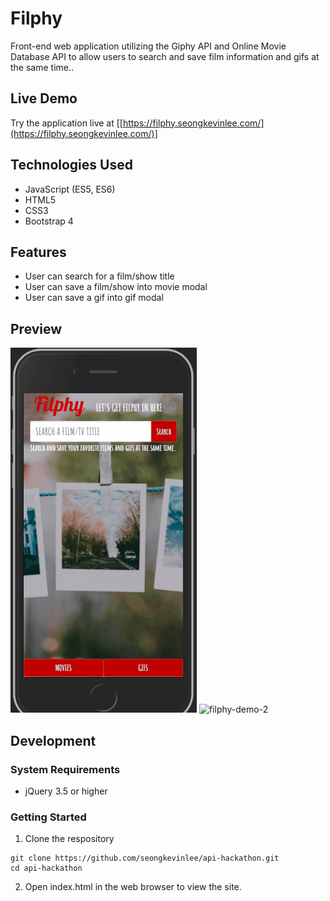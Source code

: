 # Filphy
Front-end web application utilizing the Giphy API and Online Movie Database API to allow users to search and save film information and gifs at the same time..

## Live Demo
Try the application live at [[https://filphy.seongkevinlee.com/](https://filphy.seongkevinlee.com/)]

## Technologies Used
* JavaScript (ES5, ES6)
* HTML5
* CSS3
* Bootstrap 4

## Features
* User can search for a film/show title
* User can save a film/show into movie modal
* User can save a gif into gif modal

## Preview
![filphy-demo-1](https://github.com/seongkevinlee/api-hackathon/blob/master/filphy-demo-1.gif?raw=true)
![filphy-demo-2](https://github.com/seongkevinlee/api-hackathon/blob/master/filphy-demo-2.gif?raw=true)

## Development
### System Requirements
* jQuery 3.5 or higher

### Getting Started
1. Clone the respository
```
git clone https://github.com/seongkevinlee/api-hackathon.git
cd api-hackathon
```
2. Open index.html in the web browser to view the site.
